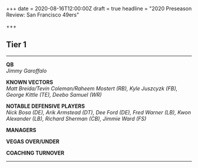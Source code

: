 +++
date = 2020-08-16T12:00:00Z
draft = true
headline = "2020 Preseason Review: San Francisco 49ers"

+++
## Tier 1

***

**QB**  
_Jimmy Garoffalo_

**KNOWN VECTORS**  
_Matt Breida/Tevin Coleman/Raheem Mostert (RB), Kyle Juszcyzk (FB), George Kittle (TE), Deebo Samuel (WR)_ 

**NOTABLE DEFENSIVE PLAYERS**  
_Nick Bosa (DE), Arik Armstead (DT), Dee Ford (DE), Fred Warner (LB), Kwon Alexander (LB), Richard Sherman (CB), Jimmie Ward (FS)_

**MANAGERS**

**VEGAS OVER/UNDER**

**COACHING TURNOVER**

***